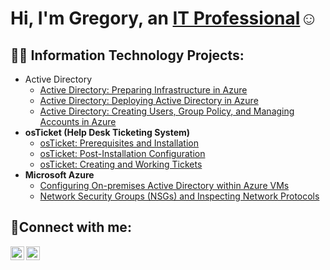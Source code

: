 <h1>Hi, I'm Gregory, an <a href="https://linkedin.com/in/Austin">IT Professional</a>☺</h1>

<h2>👨‍💻 Information Technology Projects:</h2>

- Active Directory
  - [Active Directory: Preparing Infrastructure in Azure](https://github.com/MindofLindstrom01/Preparing-Active-Directory-Infrastructure-in-Azure)
  - [Active Directory: Deploying Active Directory in Azure](https://github.com/MindofLindstrom01/deploying-active-directory-in-azure)
  - [Active Directory: Creating Users, Group Policy, and Managing Accounts in Azure](https://github.com/MindofLindstrom01/active-directory-creating-users-group-policy-and-managing-accounts)
- <b>osTicket (Help Desk Ticketing System)</b>
  - [osTicket: Prerequisites and Installation](https://github.com/MindofLindstrom01/osticket-prereqs)
  - [osTicket: Post-Installation Configuration](https://github.com/MindofLindstrom01/post-install-config)
  - [osTicket: Creating and Working Tickets](https://github.com/MindofLindstrom01/ticket-lifecycle)
- <b>Microsoft Azure</b>
  - [Configuring On-premises Active Directory within Azure VMs](https://github.com/MindofLindstrom01/configure-ad)
  - [Network Security Groups (NSGs) and Inspecting Network Protocols](https://github.com/MindofLindstrom01/azure-network-protocols)

<h2>🤳Connect with me:</h2>

[<img align="left" alt="Austin | LinkedIn" width="22px" src="https://cdn.jsdelivr.net/npm/simple-icons@v3/icons/linkedin.svg" />][linkedin]
[<img align="left" alt="Austin | Instagram" width="22px" src="https://cdn.jsdelivr.net/npm/simple-icons@v3/icons/instagram.svg" />][instagram]

[instagram]: https://www.instagram.com/Austin
[linkedin]: https://linkedin.com/in/Austin
